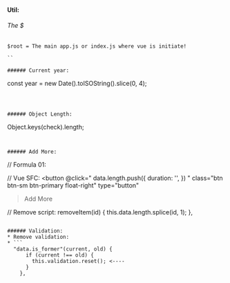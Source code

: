 #### Util:

###### The $
```
$root = The main app.js or index.js where vue is initiate!

``

###### Current year:
```
const year = new Date().toISOString().slice(0, 4);
```



###### Object Length:
```
Object.keys(check).length;
```


###### Add More:
```
// Formula 01:

// Vue SFC:
<button @click="
data.length.push({
  duration: '',
}) "
  class="btn btn-sm btn-primary float-right"
  type="button"
> Add More </button>

// Remove script:
removeItem(id) {
 this.data.length.splice(id, 1);
},
```

###### Validation:
* Remove validation:
* ```
  "data.is_former"(current, old) {
      if (current !== old) {
        this.validation.reset(); <----
      }
    },
  ```
